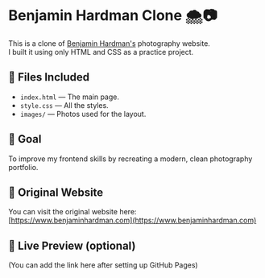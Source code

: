 # Benjamin Hardman Clone 🌨️📷

This is a clone of [Benjamin Hardman's](https://www.benjaminhardman.com/) photography website.  
I built it using only HTML and CSS as a practice project.

## 📁 Files Included

- `index.html` — The main page.
- `style.css` — All the styles.
- `images/` — Photos used for the layout.

## 🎯 Goal

To improve my frontend skills by recreating a modern, clean photography portfolio.

## 🔗 Original Website

You can visit the original website here:  
[https://www.benjaminhardman.com](https://www.benjaminhardman.com)

## 🚀 Live Preview (optional)

(You can add the link here after setting up GitHub Pages)
